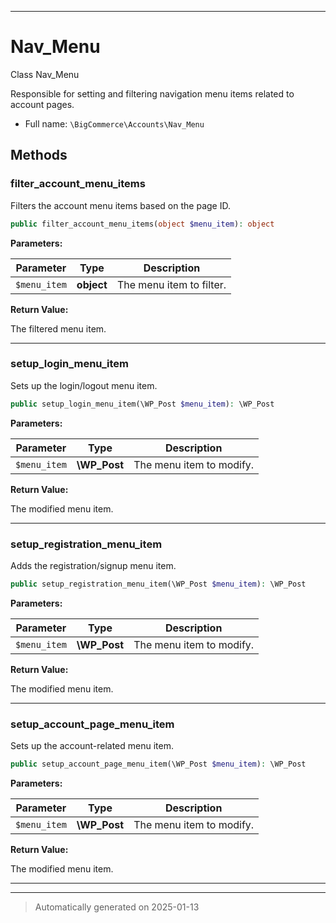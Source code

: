 ***

# Nav_Menu

Class Nav_Menu

Responsible for setting and filtering navigation menu items related to account pages.

* Full name: `\BigCommerce\Accounts\Nav_Menu`




## Methods


### filter_account_menu_items

Filters the account menu items based on the page ID.

```php
public filter_account_menu_items(object $menu_item): object
```








**Parameters:**

| Parameter | Type | Description |
|-----------|------|-------------|
| `$menu_item` | **object** | The menu item to filter. |


**Return Value:**

The filtered menu item.




***

### setup_login_menu_item

Sets up the login/logout menu item.

```php
public setup_login_menu_item(\WP_Post $menu_item): \WP_Post
```








**Parameters:**

| Parameter | Type | Description |
|-----------|------|-------------|
| `$menu_item` | **\WP_Post** | The menu item to modify. |


**Return Value:**

The modified menu item.




***

### setup_registration_menu_item

Adds the registration/signup menu item.

```php
public setup_registration_menu_item(\WP_Post $menu_item): \WP_Post
```








**Parameters:**

| Parameter | Type | Description |
|-----------|------|-------------|
| `$menu_item` | **\WP_Post** | The menu item to modify. |


**Return Value:**

The modified menu item.




***

### setup_account_page_menu_item

Sets up the account-related menu item.

```php
public setup_account_page_menu_item(\WP_Post $menu_item): \WP_Post
```








**Parameters:**

| Parameter | Type | Description |
|-----------|------|-------------|
| `$menu_item` | **\WP_Post** | The menu item to modify. |


**Return Value:**

The modified menu item.




***


***
> Automatically generated on 2025-01-13
